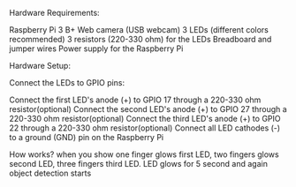 Hardware Requirements:

Raspberry Pi 3 B+
Web camera (USB webcam)
3 LEDs (different colors recommended)
3 resistors (220-330 ohm) for the LEDs
Breadboard and jumper wires
Power supply for the Raspberry Pi

Hardware Setup:

Connect the LEDs to GPIO pins:

Connect the first LED's anode (+) to GPIO 17 through a 220-330 ohm resistor(optional)
Connect the second LED's anode (+) to GPIO 27 through a 220-330 ohm resistor(optional)
Connect the third LED's anode (+) to GPIO 22 through a 220-330 ohm resistor(optional)
Connect all LED cathodes (-) to a ground (GND) pin on the Raspberry Pi

How works?
when you show one finger glows first LED, two fingers glows second LED, three fingers third LED.
LED glows for 5 second and again object detection starts
